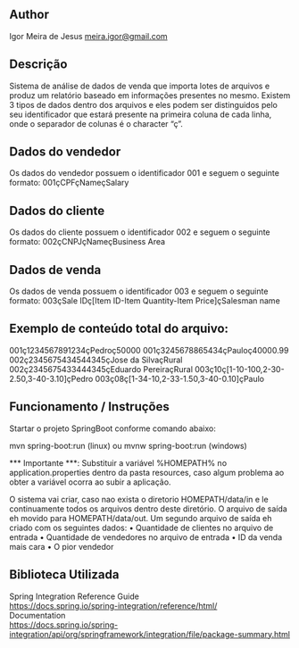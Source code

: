 ## Author
Igor Meira de Jesus
meira.igor@gmail.com

## Descrição
Sistema de análise de dados de venda que importa lotes de arquivos e produz
um relatório baseado em informações presentes no mesmo.
Existem 3 tipos de dados dentro dos arquivos e eles podem ser distinguidos pelo seu
identificador que estará presente na primeira coluna de cada linha, onde o separador de
colunas é o character “ç”.

## Dados do vendedor
Os dados do vendedor possuem o identificador 001 e seguem o seguinte formato:
001çCPFçNameçSalary

## Dados do cliente
Os dados do cliente possuem o identificador 002 e seguem o seguinte formato:
002çCNPJçNameçBusiness Area

## Dados de venda
Os dados de venda possuem o identificador 003 e seguem o seguinte formato:
003çSale IDç[Item ID-Item Quantity-Item Price]çSalesman name

## Exemplo de conteúdo total do arquivo:
001ç1234567891234çPedroç50000
001ç3245678865434çPauloç40000.99
002ç2345675434544345çJose da SilvaçRural
002ç2345675433444345çEduardo PereiraçRural
003ç10ç[1-10-100,2-30-2.50,3-40-3.10]çPedro
003ç08ç[1-34-10,2-33-1.50,3-40-0.10]çPaulo

## Funcionamento / Instruções
Startar o projeto SpringBoot conforme comando abaixo:

mvn spring-boot:run (linux) 
ou 
mvnw spring-boot:run (windows)

*** Importante ***: Substituir a variável %HOMEPATH% no application.properties dentro da pasta resources, caso algum problema ao obter a variável ocorra ao subir a aplicação. 

O sistema vai criar, caso nao exista o diretorio HOMEPATH/data/in e le continuamente todos os arquivos dentro deste diretório.
O arquivo de saída eh movido para HOMEPATH/data/out.
Um segundo arquivo de saída eh criado com os seguintes dados:
• Quantidade de clientes no arquivo de entrada
• Quantidade de vendedores no arquivo de entrada
• ID da venda mais cara
• O pior vendedor


## Biblioteca Utilizada
Spring Integration Reference Guide<br>
https://docs.spring.io/spring-integration/reference/html/
<br>Documentation<br>
https://docs.spring.io/spring-integration/api/org/springframework/integration/file/package-summary.html
